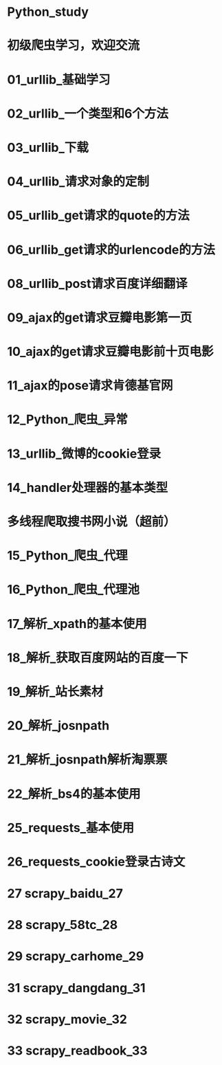 

# Python_study
# 初级爬虫学习，欢迎交流
# 01_urllib_基础学习
# 02_urllib_一个类型和6个方法
# 03_urllib_下载
# 04_urllib_请求对象的定制
# 05_urllib_get请求的quote的方法
# 06_urllib_get请求的urlencode的方法
# 08_urllib_post请求百度详细翻译
# 09_ajax的get请求豆瓣电影第一页
# 10_ajax的get请求豆瓣电影前十页电影
# 11_ajax的pose请求肯德基官网
# 12_Python_爬虫_异常
# 13_urllib_微博的cookie登录
# 14_handler处理器的基本类型
# 多线程爬取搜书网小说（超前）
# 15_Python_爬虫_代理
# 16_Python_爬虫_代理池
# 17_解析_xpath的基本使用
# 18_解析_获取百度网站的百度一下
# 19_解析_站长素材
# 20_解析_josnpath
# 21_解析_josnpath解析淘票票
# 22_解析_bs4的基本使用
# 25_requests_基本使用
# 26_requests_cookie登录古诗文
# 27 scrapy_baidu_27
# 28 scrapy_58tc_28
# 29 scrapy_carhome_29
# 31 scrapy_dangdang_31
# 32 scrapy_movie_32
# 33 scrapy_readbook_33
